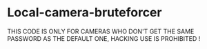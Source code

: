 # Local-camera-bruteforcer
THIS CODE IS ONLY FOR CAMERAS WHO DON'T GET THE SAME PASSWORD AS THE DEFAULT ONE, HACKING USE IS PROHIBITED !
